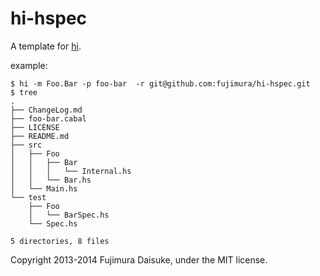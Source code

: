 hi-hspec
=================

A template for [hi](https://github.com/fujimura/hi).

example:

```
$ hi -m Foo.Bar -p foo-bar  -r git@github.com:fujimura/hi-hspec.git
$ tree
.
├── ChangeLog.md
├── foo-bar.cabal
├── LICENSE
├── README.md
├── src
│   ├── Foo
│   │   ├── Bar
│   │   │   └── Internal.hs
│   │   └── Bar.hs
│   └── Main.hs
└── test
    ├── Foo
    │   └── BarSpec.hs
    └── Spec.hs

5 directories, 8 files
```

Copyright 2013-2014 Fujimura Daisuke, under the MIT license.
